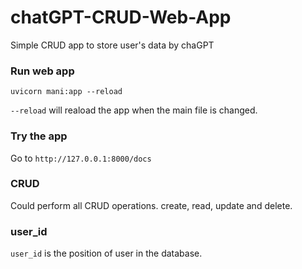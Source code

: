 # chatGPT-CRUD-Web-App
Simple CRUD app to store user's data by chaGPT

### Run web app
`uvicorn mani:app --reload`

`--reload` will reaload the app when the main file is changed.

### Try the app
Go to `http://127.0.0.1:8000/docs`

### CRUD
Could perform all CRUD operations.
create, read, update and delete.

### user_id
`user_id`  is the position of user in the database.

